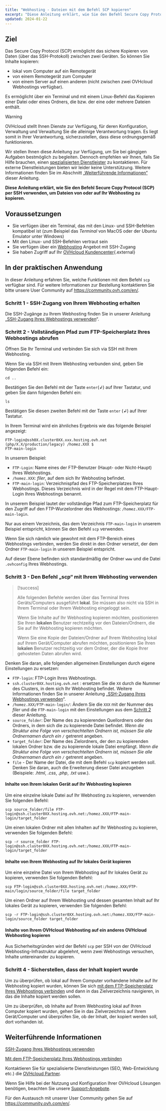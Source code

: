 ```yaml
---
title: "Webhosting - Dateien mit dem Befehl SCP kopieren"
excerpt: "Diese Anleitung erklärt, wie Sie den Befehl Secure Copy Protocol (SCP) per SSH, um Dateien von oder auf Ihr Webhosting zu kopieren"
updated: 2024-01-22
---
```


## Ziel

Das Secure Copy Protocol (SCP) ermöglicht das sichere Kopieren von Daten (über das SSH-Protokoll) zwischen zwei Geräten. So können Sie Inhalte kopieren:

- lokal vom Computer auf ein Remotegerät
- von einem Remotegerät zum Computer
- von einem Server auf einen anderen (nicht zwischen zwei OVHcloud Webhostings verfügbar).

Es ermöglicht über ein Terminal und mit einem Linux-Befehl das Kopieren einer Datei oder eines Ordners, die bzw. der eine oder mehrere Dateien enthält.

> [!warning]
>
> OVHcloud stellt Ihnen Dienste zur Verfügung, für deren Konfiguration, Verwaltung und Verwaltung Sie die alleinige Verantwortung tragen. Es liegt somit in Ihrer Verantwortung, sicherzustellen, dass diese ordnungsgemäß funktionieren.
> 
> Wir stellen Ihnen diese Anleitung zur Verfügung, um Sie bei gängigen Aufgaben bestmöglich zu begleiten. Dennoch empfehlen wir Ihnen, falls Sie Hilfe brauchen, einen [spezialisierten Dienstleister](https://partner.ovhcloud.com/de/directory/) zu kontaktieren. Für externe Dienstleistungen bieten wir leider keine Unterstützung. Weitere Informationen finden Sie im Abschnitt [„Weiterführende Informationen“](#go-further) dieser Anleitung.
>

**Diese Anleitung erklärt, wie Sie den Befehl Secure Copy Protocol (SCP) per SSH verwenden, um Dateien von oder auf Ihr Webhosting zu kopieren.**

## Voraussetzungen

- Sie verfügen über ein Terminal, das mit den Linux- und SSH-Befehlen kompatibel ist (zum Beispiel das *Terminal* von MacOS oder der *Ubuntu* Emulator unter Windows)
- Mit den Linux- und SSH-Befehlen vertraut sein
- Sie verfügen über ein [Webhosting](https://www.ovhcloud.com/de/web-hosting/) Angebot  mit SSH-Zugang
- Sie haben Zugriff auf Ihr [OVHcloud Kundencenter](https://www.ovh.com/auth/?action=gotomanager&from=https://www.ovh.de/&ovhSubsidiary=de){.external}

## In der praktischen Anwendung

In dieser Anleitung erfahren Sie, welche Funktionen mit dem Befehl `scp` verfügbar sind. Für weitere Informationen zur Bestellung kontaktieren Sie bitte unsere User Community auf <https://community.ovh.com/en/>.

### Schritt 1 - SSH-Zugang von Ihrem Webhosting erhalten

Die SSH-Zugänge zu Ihrem Webhosting finden Sie in unserer Anleitung „[SSH-Zugang Ihres Webhostings verwenden](/pages/web_cloud/web_hosting/ssh_on_webhosting)“.

### Schritt 2 - Vollständigen Pfad zum FTP-Speicherplatz Ihres Webhostings abrufen<a name="step2"></a>

Öffnen Sie Ihr Terminal und verbinden Sie sich via SSH mit Ihrem Webhosting.

Wenn Sie via SSH mit Ihrem Webhosting verbunden sind, geben Sie folgenden Befehl ein: 

```ssh
cd ..
```

Bestätigen Sie den Befehl mit der Taste `enter`(↲) auf Ihrer Tastatur, und geben Sie dann folgenden Befehl ein:

```ssh
ls
```

Bestätigen Sie diesen zweiten Befehl mit der Taste `enter` (↲) auf Ihrer Tastatur.

In Ihrem Terminal wird ein ähnliches Ergebnis wie das folgende Beispiel angezeigt:

```ssh
FTP-login@ssh0X.cluster0XX.xxx.hosting.ovh.net (php/X.X/production/legacy) /homez.XXX $
FTP-main-login
```

In unserem Beispiel:

- `FTP-Login`: Name eines der FTP-Benutzer (Haupt- oder Nicht-Haupt) Ihres Webhostings.
- `/homez.XXX`: *filer*, auf dem sich Ihr Webhosting befindet.
- `FTP-main-login`: Verzeichnispfad des FTP-Speicherplatzes Ihres Webhostings. Dieses Verzeichnis wird in der Regel mit dem FTP-Haupt-Login Ihres Webhostings benannt.

In unserem Beispiel lautet der vollständige Pfad zum FTP-Speicherplatz für den Zugriff auf den FTP-Wurzelordner des Webhostings: `/homez.XXX/FTP-main-login`.

Nur aus einem Verzeichnis, das dem Verzeichnis `FTP-main-login` in unserem Beispiel entspricht, können Sie den Befehl `scp` verwenden.

Wenn Sie sich nämlich wie gewohnt mit dem FTP-Bereich eines Webhostings verbinden, werden Sie direkt in den Ordner versetzt, der dem Ordner `FTP-main-login` in unserem Beispiel entspricht.

Auf dieser Ebene befinden sich standardmäßig der Ordner `www` und die Datei `.ovhconfig` Ihres Webhostings.

### Schritt 3 - Den Befehl „scp“ mit Ihrem Webhosting verwenden

> [!success]
>
> Alle folgenden Befehle werden über das Terminal Ihres Geräts/Computers ausgeführt **lokal**. Sie müssen also nicht via SSH in Ihrem Terminal oder Ihrem Webhosting eingeloggt sein.
>
> Wenn Sie Inhalte auf Ihr Webhosting kopieren möchten, positionieren Sie Ihren **lokalen** Benutzer rechtzeitig vor den Dateien/Ordnern, die Sie auf Ihr Webhosting kopieren möchten.
>
> Wenn Sie eine Kopie der Dateien/Ordner auf Ihrem Webhosting lokal auf Ihrem Gerät/Computer abrufen möchten, positionieren Sie Ihren **lokalen** Benutzer rechtzeitig vor dem Ordner, der die Kopie Ihrer gehosteten Daten abrufen wird.
>

Denken Sie daran, alle folgenden allgemeinen Einstellungen durch eigene Einstellungen zu ersetzen:

- `FTP-login`: FTP-Login Ihres Webhostings.
- `ssh.cluster0XX.hosting.ovh.net` : ersetzen Sie die `XX` durch die Nummer des Clusters, in dem sich Ihr Webhosting befindet. Weitere Informationen finden Sie in unserer Anleitung „[SSH-Zugang Ihres Webhostings verwenden](/pages/web_cloud/web_hosting/ssh_on_webhosting)“.
- `/homez.XXX/FTP-main-login/`: Ändern Sie die `XXX` mit der Nummer des *filer* und die `FTP-main-login` mit den Einstellungen aus dem [Schritt 2](#step2) dieser Anleitung.
- `source_folder`: Der Name des zu kopierenden Quellordners oder des Ordners, in dem sich die zu kopierende Datei befindet. *Wenn die Struktur eine Folge von verschachtelten Ordnern ist, müssen Sie alle Ordnernamen durch ein `/`* getrennt angeben.
- `target_folder`: Der Name des Zielordners, der den zu kopierenden lokalen Ordner bzw. die zu kopierende lokale Datei empfängt. *Wenn die Struktur eine Folge von verschachtelten Ordnern ist, müssen Sie alle Ordnernamen durch ein `/`* getrennt angeben.
- `file` - Der Name der Datei, die mit dem Befehl `scp` kopiert werden soll. Denken Sie daran, auch die Erweiterung dieser Datei anzugeben (Beispiele: *.html*, *.css*, *.php*, *.txt* usw.).

#### Inhalte von Ihrem lokalen Gerät auf Ihr Webhosting kopieren

Um eine einzelne lokale Datei auf Ihr Webhosting zu kopieren, verwenden Sie folgenden Befehl:

```ssh
scp source_folder/file FTP-login@ssh.cluster0XX.hosting.ovh.net:/homez.XXX/FTP-main-login/target_folder
```

Um einen lokalen Ordner mit allen Inhalten auf Ihr Webhosting zu kopieren, verwenden Sie folgenden Befehl:

```ssh
scp -r source_folder FTP-login@ssh.cluster0XX.hosting.ovh.net:/homez.XXX/FTP-main-login/target_folder 
```

#### Inhalte von Ihrem Webhosting auf Ihr lokales Gerät kopieren

Um eine einzelne Datei von Ihrem Webhosting auf Ihr lokales Gerät zu kopieren, verwenden Sie folgenden Befehl:

```ssh
scp FTP-login@ssh.cluster0XX.hosting.ovh.net:/homez.XXX/FTP-main/login/source_folder/file target_folder 
```

Um einen Ordner auf Ihrem Webhosting und dessen gesamten Inhalt auf Ihr lokales Gerät zu kopieren, verwenden Sie folgenden Befehl:

```ssh
scp -r FTP-login@ssh.cluster0XX.hosting.ovh.net:/homez.XXX/FTP-main-login/source_folder target_folder
```

#### Inhalte von Ihrem OVHcloud Webhosting auf ein anderes OVHcloud Webhosting kopieren

Aus Sicherheitsgründen wird der Befehl `scp` per SSH von der OVHcloud Webhosting-Infrastruktur abgelehnt, wenn zwei Webhostings versuchen, Inhalte untereinander zu kopieren.

### Schritt 4 - Sicherstellen, dass der Inhalt kopiert wurde

Um zu überprüfen, ob lokal auf Ihrem Computer vorhandene Inhalte auf Ihr Webhosting kopiert wurden, können Sie sich [mit dem FTP-Speicherplatz Ihres Webhostings verbinden](/pages/web_cloud/web_hosting/ftp_connection) und dann in das Zielverzeichnis navigieren, in das die Inhalte kopiert werden sollen.

Um zu überprüfen, ob Inhalte auf Ihrem Webhosting lokal auf Ihren Computer kopiert wurden, gehen Sie in das Zielverzeichnis auf Ihrem Gerät/Computer und überprüfen Sie, ob der Inhalt, der kopiert werden soll, dort vorhanden ist.

## Weiterführende Informationen <a name="go-further"></a>

[SSH-Zugang Ihres Webhostings verwenden](/pages/web_cloud/web_hosting/ssh_on_webhosting)

[Mit dem FTP-Speicherplatz Ihres Webhostings verbinden](/pages/web_cloud/web_hosting/ftp_connection)
 
Kontaktieren Sie für spezialisierte Dienstleistungen (SEO, Web-Entwicklung etc.) die [OVHcloud Partner](https://partner.ovhcloud.com/de/directory/).
 
Wenn Sie Hilfe bei der Nutzung und Konfiguration Ihrer OVHcloud Lösungen benötigen, beachten Sie unsere [Support-Angebote](https://www.ovhcloud.com/de/support-levels/).
 
Für den Austausch mit unserer User Community gehen Sie auf <https://community.ovh.com/en/>.
